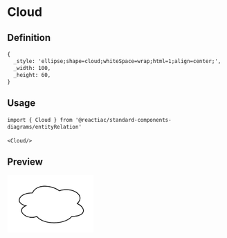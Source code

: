 # Cloud

## Definition

```
{
  _style: 'ellipse;shape=cloud;whiteSpace=wrap;html=1;align=center;',
  _width: 100,
  _height: 60,
}
```

## Usage

```
import { Cloud } from '@reactiac/standard-components-diagrams/entityRelation'

<Cloud/>
```

## Preview

<img src="./cloud.png" width="200"/>
